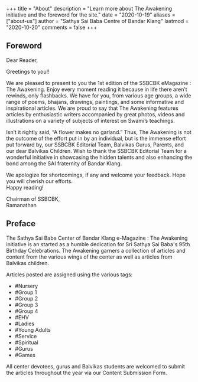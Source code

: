 +++
title = "About"
description = "Learn more about The Awakening initiative and the foreword for the site."
date = "2020-10-19"
aliases = ["about-us"]
author = "Sathya Sai Baba Centre of Bandar Klang"
lastmod = "2020-10-20"
comments = false
+++

## Foreword

Dear Reader,

Greetings to you!!

We are pleased to present to you the 1st edition of the SSBCBK eMagazine : The Awakening. Enjoy every moment reading it because in life there aren’t rewinds, only flashbacks. We have for you, from various age groups, a wide range of poems, bhajans, drawings, paintings, and some informative and inspirational articles. We are proud to say that The Awakening features articles by enthusiastic writers accompanied by great photos, videos and illustrations on a variety of subjects of interest on Swami’s teachings.

Isn’t it rightly said, “A flower makes no garland.” Thus, The Awakening is not the outcome of the effort put in by an individual, but is the immense effort put forward by, our SSBCBK Editorial Team, Balvikas Gurus, Parents, and our dear Balvikas Children. Wish to thank the SSBCBK Editorial Team for a wonderful initiative in showcasing the hidden talents and also enhancing the bond among the SAI fraternity of Bandar Klang. 

We apologize for shortcomings, if any and welcome your feedback. Hope you will cherish our efforts.\
Happy reading!

Chairman of SSBCBK,\
Ramanathan

## Preface

The Sathya Sai Baba Center of Bandar Klang e-Magazine : The Awakening initiative is an started as a humble dedication for Sri Sathya Sai Baba's 95th Birthday Celebrations. The Awakening garners a collection of articles and content from the various wings of the center as well as articles from Balvikas children.

Articles posted are assigned using the various tags:

* #Nursery
* #Group 1
* #Group 2
* #Group 3
* #Group 4
* #EHV
* #Ladies
* #Young Adults
* #Service
* #Spiritual
* #Gurus
* #Games

All center devotees, gurus and Balvikas students are welcomed to submit the articles throughout the year via our Content Submission Form.
